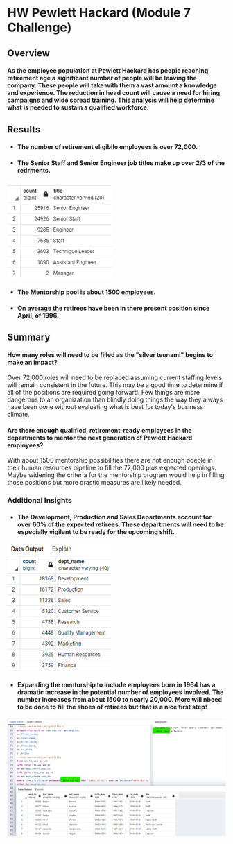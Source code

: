 # HW Pewlett Hackard (Module 7 Challenge)

## Overview

#### As the employee population at Pewlett Hackard has people reaching retirement age a significant number of people will be leaving the company.  These people will take with them a vast amount a knowledge and experience.  The reduction in head count will cause a need for hiring campaigns and wide spread training.  This analysis will help determine what is needed to sustain a qualified workforce.

## Results

* #### The number of retirement eligibile employees is over 72,000.  

* #### The Senior Staff and Senior Engineer job titles make up over 2/3 of the retirments.
![](https://github.com/ethiry99/HW7_Pewlett_Hackard/blob/main/Resources/retirees_by_title.png)

* #### The Mentorship pool is about 1500 employees.

* #### On average the retirees have been in there present position since April, of 1996.

## Summary

#### How many roles will need to be filled as the "silver tsunami" begins to make an impact?
Over 72,000 roles will need to be replaced assuming current staffing levels will remain consistent in the future.  This may be a good time to determine if all of the positions are required going forward.  Few things are more dangerous to an organization than blindly doing things the way they always have been done without evaluating what is best for today's business climate.

#### Are there enough qualified, retirement-ready employees in the departments to mentor the next generation of Pewlett Hackard employees?
With about 1500 mentorship possibilities there are not enough poeple in their human resources pipeline to fill the 72,000 plus expected openings.  Maybe widening the criteria for the mentorship program would help in filling those positions but more drastic measures are likely needed.

### Additional Insights

* #### The Development, Production and Sales Departments account for over 60% of the expected retirees.  These departments will need to be especially vigilant to be ready for the upcoming shift.
![](https://github.com/ethiry99/HW7_Pewlett_Hackard/blob/main/Resources/retirees_by_department.png)

* #### Expanding the mentorship to include employees born in 1964 has a dramatic increase in the potential number of employees involved.  The number increases from about 1500 to nearly 20,000.  More will nbeed to be done to fill the shoes of retirees but that is a nice first step!
![](https://github.com/ethiry99/HW7_Pewlett_Hackard/blob/main/Resources/refactored_mentor.png)
  

